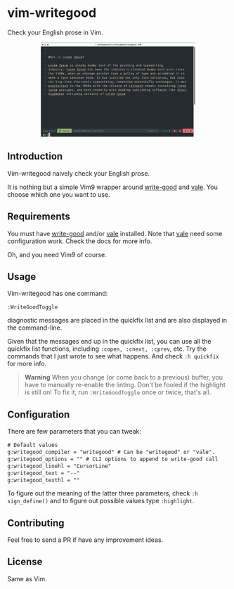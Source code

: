 # vim-writegood
Check your English prose in Vim.

<p align="center">
<img src="/WriteGoodDemo.gif" width="70%" height="70%">
</p>


## Introduction
Vim-writegood naively check your English prose.<br>

It is nothing but a simple Vim9 wrapper around
[write-good](https://github.com/btford/write-good) and
[vale](https://vale.sh). You choose which one you want to use.


## Requirements
You must have [write-good](https://github.com/btford/write-good) and/or
[vale](https://vale.sh) installed.  Note that [vale](https://vale.sh)
need some configuration work. Check the docs for more info.

Oh, and you need Vim9 of course.


## Usage
Vim-writegood has one command:

```
:WriteGoodToggle
```
diagnostic messages are placed in the quickfix list and are also displayed in
the command-line.<br>

Given that the messages end up in the quickfix list, you can use all the
quickfix list functions, including `:copen, :cnext, :cprev`, etc.
Try the commands that I just wrote to see what happens.
And check `:h quickfix` for more info.

>**Warning**
> When you change (or come back to a previous) buffer, you have to manually
> re-enable the linting. Don't be fooled if the highlight is still on!
> To fix it, run `:WriteGoodToggle` once or twice, that's all.


## Configuration
There are few parameters that you can tweak:
```
# Default values
g:writegood_compiler = "writegood" # Can be "writegood" or "vale".
g:writegood_options = "" # CLI options to append to write-good call
g:writegood_linehl = "CursorLine"
g:writegood_text = "--"
g:writegood_texthl = ""
```
To figure out the meaning of the latter three parameters, check `:h
sign_define()` and to figure out possible values type `:highlight`.

## Contributing
Feel free to send a PR if have any improvement ideas.

## License
Same as Vim.
